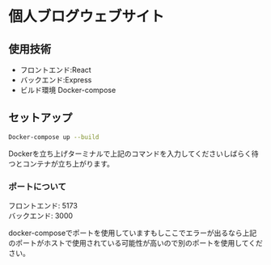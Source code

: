 # 個人ブログウェブサイト
## 使用技術
- フロントエンド:React
- バックエンド:Express
- ビルド環境 Docker-compose

## セットアップ
```bash
Docker-compose up --build
```
Dockerを立ち上げターミナルで上記のコマンドを入力してくださいしばらく待つとコンテナが立ち上がります。

### ポートについて
フロントエンド: 5173<br>
バックエンド: 3000

docker-composeでポートを使用していますもしここでエラーが出るなら上記のポートがホストで使用されている可能性が高いので別のポートを使用してください。